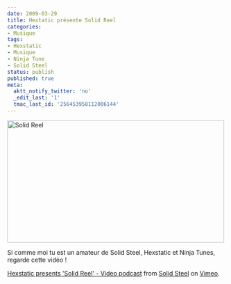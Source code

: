 ```yaml
---
date: 2009-03-29
title: Hextatic présente Solid Reel
categories:
- Musique
tags:
- Hexstatic
- Musique
- Ninja Tune
- Solid Steel
status: publish
published: true
meta:
  aktt_notify_twitter: 'no'
  _edit_last: '1'
  tmac_last_id: '256453958112006144'
---
```

<img class="alignnone size-full wp-image-1086" title="Solid Reel" src="https://dlgjp9x71cipk.cloudfront.net/2009/03/solidreel.png" alt="Solid Reel" width="500" height="281" />

Si comme moi tu est un amateur de Solid Steel, Hexstatic et Ninja Tunes, regarde cette vidéo !

<!--more-->
<object width="400" height="300" data="https://vimeo.com/moogaloop.swf?clip_id=3543461&amp;server=vimeo.com&amp;show_title=1&amp;show_byline=1&amp;show_portrait=0&amp;color=&amp;fullscreen=1" type="application/x-shockwave-flash"><param name="allowfullscreen" value="true" /><param name="allowscriptaccess" value="always" /><param name="src" value="https://vimeo.com/moogaloop.swf?clip_id=3543461&amp;server=vimeo.com&amp;show_title=1&amp;show_byline=1&amp;show_portrait=0&amp;color=&amp;fullscreen=1" /></object>
<a href="https://vimeo.com/3543461">Hexstatic presents 'Solid Reel' - Video podcast</a> from <a href="https://vimeo.com/solidsteel">Solid Steel</a> on <a href="https://vimeo.com">Vimeo</a>.
